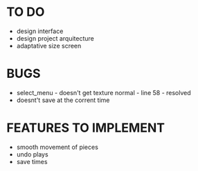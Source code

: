 # TO DO
- design interface
- design project arquitecture
- adaptative size screen

# BUGS
- select_menu - doesn't get texture normal - line 58 - resolved
- doesnt't save at the corrent time

# FEATURES TO IMPLEMENT
- smooth movement of pieces
- undo plays
- save times
